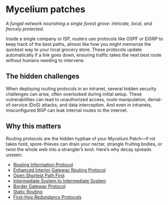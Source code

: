 # Mycelium patches

*A fungal network nourishing a single forest grove: intricate, local, and fiercely protected.*

Inside a single company or ISP, routers use protocols like OSPF or EIGRP to keep track of the best paths, almost like 
how you might memorize the quickest way to your local grocery store. These protocols update automatically if a link 
goes down, ensuring traffic takes the next best route without humans needing to intervene.

## The hidden challenges

When deploying routing protocols in an intranet, several hidden security challenges can arise, often overlooked during 
initial setup. These vulnerabilities can lead to unauthorized access, route manipulation, 
denial-of-service (DoS) attacks, and data interception. And even in intranets, misconfigured BGP can leak internal 
routes to the internet.

## Why this matters

Routing protocols are the hidden hyphae of your Mycelium Patch—if rot takes hold, spore-thieves can drain your 
nectar, strangle fruiting bodies, or twist the whole web into a strangler’s knot. Here’s why decay spreads unseen:

* [Routing Information Protocol](rip.md)
* [Enhanced Interior Gateway Routing Protocol](eigrp.md)
* [Open Shortest Path First](ospf.md)
* [Intermediate System to Intermediate System](is-is.md)
* [Border Gateway Protocol](bgp.md)
* [Static Routing](static.md)
* [First-Hop Redundancy Protocols](fhrp.md)

